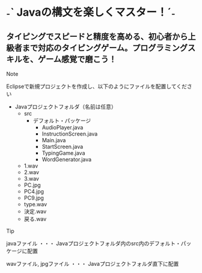 # ˗ˋ Javaの構文を楽しくマスター！ˊ˗

## タイピングでスピードと精度を高める、初心者から上級者まで対応のタイピングゲーム。プログラミングスキルを、ゲーム感覚で磨こう！

> [!NOTE]
> Eclipseで新規プロジェクトを作成し、以下のようにファイルを配置してください
- Javaプロジェクトフォルダ（名前は任意）
  - src
    - デフォルト・パッケージ
      - AudioPlayer.java
      - InstructionScreen.java
      - Main.java
      - StartScreen.java
      - TypingGame.java
      - WordGenerator.java
  - 1.wav
  - 2.wav
  - 3.wav
  - PC.jpg
  - PC4.jpg
  - PC9.jpg
  - type.wav
  - 決定.wav
  - 戻る.wav


> [!TIP]
> javaファイル ・・・ Javaプロジェクトフォルダ内のsrc内のデフォルト・パッケージに配置
> 
> wavファイル, jpgファイル ・・・ Javaプロジェクトフォルダ直下に配置
